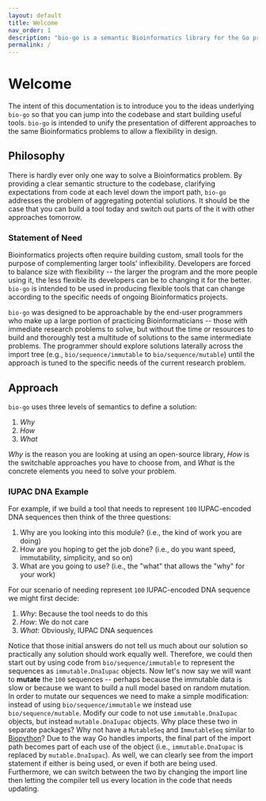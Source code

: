 ```yaml
---
layout: default
title: Welcome
nav_order: 1
description: "bio-go is a semantic Bioinformatics library for the Go programming language."
permalink: /
---
```


# Welcome

The intent of this documentation is to introduce you to the ideas underlying `bio-go` so that you can jump into the codebase and start building useful tools.
`bio-go` is intended to unify the presentation of different approaches to the same Bioinformatics problems to allow a flexibility in design.

## Philosophy

There is hardly ever only one way to solve a Bioinformatics problem. By providing a clear semantic structure to the codebase, clarifying expectations from code at each level down the import path, `bio-go` addresses the problem of aggregating potential solutions. It should be the case that you can build a tool today and switch out parts of the it with other approaches tomorrow.

### Statement of Need

Bioinformatics projects often require building custom, small tools for the purpose of complementing larger tools' inflexibility. Developers are forced to balance size with flexibility -- the larger the program and the more people using it, the less flexible its developers can be to changing it for the better. `bio-go` is intended to be used in producing flexible tools that can change according to the specific needs of ongoing Bioinformatics projects.

`bio-go` was designed to be approachable by the end-user programmers who make up a large portion of practicing Bioinformaticians -- those with immediate research problems to solve, but without the time or resources to build and thoroughly test a multitude of solutions to the same intermediate problems. The programmer should explore solutions laterally across the import tree (e.g., `bio/sequence/immutable` to `bio/sequence/mutable`) until the approach is tuned to the specific needs of the current research problem.

## Approach

`bio-go` uses three levels of semantics to define a solution:

1. _Why_
2. _How_
3. _What_

_Why_ is the reason you are looking at using an open-source library, _How_ is the switchable approaches you have to choose from, and _What_ is the concrete elements you need to solve your problem.

### IUPAC DNA Example

For example, if we build a tool that needs to represent `100` IUPAC-encoded DNA sequences then think of the three questions:

1. Why are you looking into this module? (i.e., the kind of work you are doing)
2. How are you hoping to get the job done? (i.e., do you want speed, immutability, simplicity, and so on)
3. What are you going to use? (i.e., the "what" that allows the "why" for your work)

For our scenario of needing represent `100` IUPAC-encoded DNA sequence we might first decide:

1. _Why_: Because the tool needs to do this
2. _How_: We do not care
3. _What_: Obviously, IUPAC DNA sequences

Notice that those initial answers do not tell us much about our solution so practically any solution should work equally well.
Therefore, we could then start out by using code from `bio/sequence/immutable` to represent the sequences as `immutable.DnaIupac` objects.
Now let's now say we will want to __mutate__ the `100` sequences -- perhaps because the immutable data is slow or because we want to build a null model based on random mutation.
In order to mutate our sequences we need to make a simple modification: instead of using `bio/sequence/immutable` we instead use `bio/sequence/mutable`.
Modify our code to not use `immutable.DnaIupac` objects, but instead `mutable.DnaIupac` objects.
Why place these two in separate packages? Why not have a `MutableSeq` and `ImmutableSeq` similar to [Biopython](https://biopython.org/docs/1.74/api/Bio.Seq.html)?
Due to the way Go handles imports, the final part of the import path becomes part of each use of the object (i.e., `immutable.DnaIupac` is replaced by `mutable.DnaIupac`).
As well, we can clearly see from the import statement if either is being used, or even if both are being used.
Furthermore, we can switch between the two by changing the import line then letting the compiler tell us every location in the code that needs updating.
